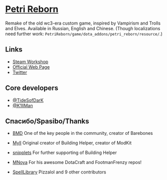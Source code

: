 # [Petri Reborn](http://steamcommunity.com/sharedfiles/filedetails/?id=483720948)

Remake of the old wc3-era custom game, inspired by Vampirism and Trolls and Elves.
Available in Russian, English and Chinese.   (Though localizations need further work: `PetriReborn/game/dota_addons/petri_reborn/resource/`.)

## Links

 - [Steam Workshop](http://steamcommunity.com/sharedfiles/filedetails/?id=483720948)
 - [Official Web Page](http://petry-reborn.ru)
 - [Twitter](http://twitter.com/petri_reborn)

## Core developers

 - [@TideSofDarK](https://github.com/TideSofDarK)
 - [@K1llMan](https://github.com/K1llMan)

## Спасибо/Spasibo/Thanks

 - [BMD](https://github.com/bmddota) One of the key people in the community, creator of Barebones
 - [Myll](https://github.com/Myll) Original creator of Building Helper, creator of ModKit
 - [snipplets](https://github.com/snipplets) For further supporting of Building Helper
 - [MNoya](https://github.com/MNoya) For his awesome DotaCraft and FootmanFrenzy repos!

 - [SpellLibrary](https://github.com/Pizzalol/SpellLibrary) Pizzalol and 9 other contributors

